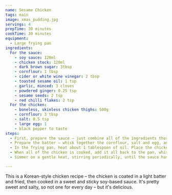 ```yaml
---
name: Sesame Chicken
tags: main
image: xmas_pudding.jpg
servings: 4
prepTime: 30 minutes
cookTime: 30 minutes
equipment:
  - Large frying pan
ingredients:
  For the sauce:
    - soy sauce: 120ml
    - chicken stock: 120ml
    - dark brown sugar: 3tbsp
    - cornflour: 1 tbsp
    - cider or white wine vinegar: 2 tbsp
    - toasted sesame oil: 1 tsp
    - garlic, minced: 3 cloves
    - powdered ginger: 0.25 tsp
    - sesame seeds: 2 tsp
    - red chilli flakes: 2 tsp
  For the chicken:
    - boneless, skinless chicken thighs: 500g
    - cornflour: 3 tbsp
    - salt: 0.5 tsp
    - large egg: 1
    - black pepper to taste
steps:
  - First, prepare the sauce – just combine all of the ingredients thoroughly and set aside.
  - Prepare the batter – whisk together the cornflour, salt and egg, and season with pepper. Cut the chicken thighs into bite-sized pieces, drop into the batter, and mix well.
  - In the frying pan, heat about 1 tablespoon of oil. Place the chicken into the pan, piece by piece, making sure it makes good contact with the pan. Leave plenty of space for each piece – you will want to do this in two or three batches, adding more oil as required. Turn each piece a couple of times, until they are golden brown and cooked through.
  - When all of the chicken is cooked, add it all back to the pan, whisk the sauce to ensure it's still combined, and then pour it over the chicken.
  - Simmer on a gentle heat, stirring periodically, until the sauce has thickened. Remove from the heat and serve.

---
```


This is a Korean-style chicken recipe – the chicken is coated in a light batter and fried, then cooked in a sweet and sticky soy-based sauce. It's pretty sweet and salty, so not one for every day – but it's delicious.
